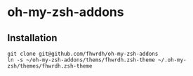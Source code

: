 oh-my-zsh-addons
================

Installation
------------
```
git clone git@github.com/fhwrdh/oh-my-zsh-addons
ln -s ~/oh-my-zsh-addons/thems/fhwrdh.zsh-theme ~/.oh-my-zsh/themes/fhwrdh.zsh-theme


